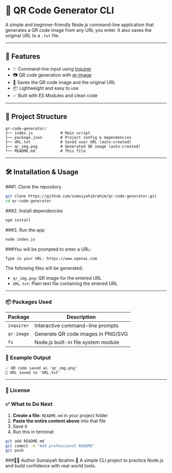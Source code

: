 # 🔳 QR Code Generator CLI

A simple and beginner-friendly Node.js command-line application that generates a QR code image from any URL you enter. It also saves the original URL to a `.txt` file.

---

## 🚀 Features

- ✨ Command-line input using [Inquirer](https://www.npmjs.com/package/inquirer)
- 📷 QR code generation with [qr-image](https://www.npmjs.com/package/qr-image)
- 💾 Saves the QR code image and the original URL
- 📦 Lightweight and easy to use
- ✅ Built with ES Modules and clean code

---

## 📂 Project Structure

```text
qr-code-generator/
├── index.js            # Main script
├── package.json        # Project config & dependencies
├── URL.txt             # Saved user URL (auto-created)
├── qr_img.png          # Generated QR image (auto-created)
└── README.md           # This file
```
---

##  🛠️ Installation & Usage

###1. Clone the repository
```bash
git clone https://github.com/sumaiyahibrahim/qr-code-generator.git
cd qr-code-generator
```

###2. Install dependencies
```bash
npm install
```

###3. Run the app
```bash
node index.js
```

###You will be prompted to enter a URL:
```text
Type in your URL: https://www.openai.com
```

The following files will be generated:

- `qr_img.png`: QR image for the entered URL
- `URL.txt`: Plain text file containing the entered URL
---

### 📦 Packages Used

| Package   | Description                                      |
|-----------|--------------------------------------------------|
| `inquirer`  | Interactive command-line prompts               |
| `qr-image`  | Generate QR code images in PNG/SVG             |
| `fs`        | Node.js built-in file system module            |


### 📄 Example Output
```text
✅ QR code saved as 'qr_img.png'
📝 URL saved to 'URL.txt'
```
---

### 📜 License

### ✅ What to Do Next

1. **Create a file:** `README.md` in your project folder  
2. **Paste the entire content above** into that file  
3. Save it  
4. Run this in terminal:

```bash
git add README.md
git commit -m "Add professional README"
git push
```

###👩‍💻 Author
Sumaiyah Ibrahim
💖 A simple CLI project to practice Node.js and build confidence with real-world tools.

